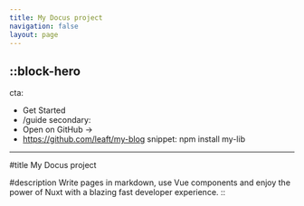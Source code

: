 ```yaml
---
title: My Docus project
navigation: false
layout: page
---
```


## ::block-hero

cta:

- Get Started
- /guide
  secondary:
- Open on GitHub →
- https://github.com/leaft/my-blog
  snippet: npm install my-lib

---

#title
My Docus project

#description
Write pages in markdown, use Vue components and enjoy the power of Nuxt with a blazing fast developer experience.
::
